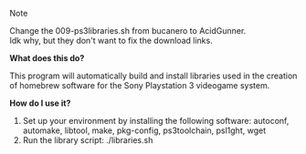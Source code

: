 > [!NOTE]
> Change the 009-ps3libraries.sh from bucanero to AcidGunner.  
> Idk why, but they don't want to fix the download links.

**What does this do?**

This program will automatically build and install libraries used in the creation of homebrew software for the Sony Playstation 3 videogame system.

**How do I use it?**

1) Set up your environment by installing the following software:
autoconf, automake, libtool, make, pkg-config, ps3toolchain, psl1ght, wget
2) Run the library script:
./libraries.sh
